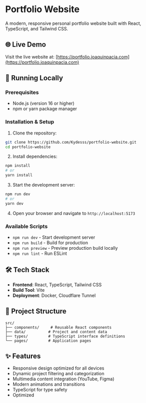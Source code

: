 # Portfolio Website

A modern, responsive personal portfolio website built with React, TypeScript, and Tailwind CSS.

## 🌐 Live Demo

Visit the live website at: [https://portfolio.joaquinpacia.com](https://portfolio.joaquinpacia.com)

## 🚀 Running Locally

### Prerequisites

-   Node.js (version 16 or higher)
-   npm or yarn package manager

### Installation & Setup

1. Clone the repository:

```bash
git clone https://github.com/Kydesss/portfolio-website.git
cd portfolio-website
```

2. Install dependencies:

```bash
npm install
# or
yarn install
```

3. Start the development server:

```bash
npm run dev
# or
yarn dev
```

4. Open your browser and navigate to `http://localhost:5173`

### Available Scripts

-   `npm run dev` - Start development server
-   `npm run build` - Build for production
-   `npm run preview` - Preview production build locally
-   `npm run lint` - Run ESLint

## 🛠️ Tech Stack

-   **Frontend**: React, TypeScript, Tailwind CSS
-   **Build Tool**: Vite
-   **Deployment**: Docker, Cloudflare Tunnel

## 📁 Project Structure

```
src/
├── components/     # Reusable React components
├── data/          # Project and content data
├── types/         # TypeScript interface definitions
└── pages/         # Application pages
```

## ✨ Features

-   Responsive design optimized for all devices
-   Dynamic project filtering and categorization
-   Multimedia content integration (YouTube, Figma)
-   Modern animations and transitions
-   TypeScript for type safety
-   Optimized
